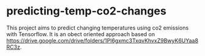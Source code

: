 # predicting-temp-co2-changes

This project aims to predict changing temperatures using co2 emissions with Tensorflow.
It is an obect oriented approach based on https://drive.google.com/drive/folders/1Pl6gxmc3TxqvKhvxZ9BwyK6UYaa8RC3z.
